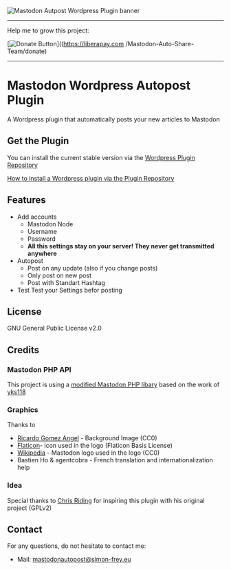 ![Mastodon Autpost Wordpress Plugin banner](https://raw.githubusercontent.com/L1am0/mastodon_wordpress_autopost/master/graphics/banner.png)

---

Help me to grow this project:

[![Donate Button](https://liberapay.com/assets/widgets/donate.svg)]((https://liberapay.com
    /Mastodon-Auto-Share-Team/donate)

---
# Mastodon Wordpress Autopost Plugin
A  Wordpress plugin that automatically posts your new articles to Mastodon

## Get the Plugin
You can install the current stable version via the [Wordpress Plugin Repository](https://wordpress.org/plugins/autopost-to-mastodon/)

[How to install a Wordpress plugin via the Plugin Repository](http://www.wpbeginner.com/beginners-guide/step-by-step-guide-to-install-a-wordpress-plugin-for-beginners/)

## Features
* Add accounts 
  * Mastodon Node
  * Username
  * Password
  * **All this settings stay on your server! They never get transmitted anywhere**
* Autopost
  * Post on any update (also if you change posts)
  * Only post on new post
  * Post with Standart Hashtag
* Test
	Test your Settings befor posting
  
  
## License
GNU General Public License v2.0

## Credits

 
### Mastodon PHP API
This project is using a [modified Mastodon PHP libary](https://github.com/L1am0/mastodon_wordpress_api) based on the work of [yks118](https://github.com/yks118/Mastodon-api-php)

### Graphics
Thanks to 
*	[Ricardo Gomez Angel](https://unsplash.com/search/wall?photo=2WCT3mg5zlY) - Background Image (CC0)
*	[Flaticon](http://www.flaticon.com/free-icon/send_309395)- icon used in the logo (Flaticon Basis License)
*	[Wikipedia](https://commons.wikimedia.org/wiki/File:msatodon-logo.svg) - Mastodon logo used in the logo (CC0)
*	Bastien Ho & agentcobra - French translation and internationalization help

### Idea
Special thanks to [Chris Riding](http://www.chrisridings.com/gnu-social-wordpress-plugin/) for inspiring this plugin with his original project (GPLv2)

## Contact
For any questions, do not hesitate to contact me:
*	Mail: mastodonautopost@simon-frey.eu
